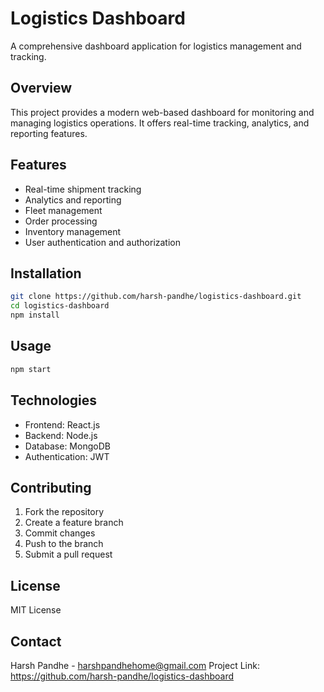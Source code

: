 # Logistics Dashboard

A comprehensive dashboard application for logistics management and tracking.

## Overview

This project provides a modern web-based dashboard for monitoring and managing logistics operations. It offers real-time tracking, analytics, and reporting features.

## Features

- Real-time shipment tracking
- Analytics and reporting
- Fleet management
- Order processing
- Inventory management
- User authentication and authorization

## Installation

```bash
git clone https://github.com/harsh-pandhe/logistics-dashboard.git
cd logistics-dashboard
npm install
```

## Usage

```bash
npm start
```

## Technologies

- Frontend: React.js
- Backend: Node.js
- Database: MongoDB
- Authentication: JWT

## Contributing

1. Fork the repository
2. Create a feature branch
3. Commit changes
4. Push to the branch
5. Submit a pull request

## License

MIT License

## Contact

Harsh Pandhe - harshpandhehome@gmail.com
Project Link: https://github.com/harsh-pandhe/logistics-dashboard
